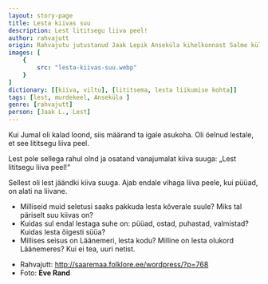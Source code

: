 ```yaml
---
layout: story-page
title: Lesta kiivas suu
description: Lest lititsegu liiva peel!
author: rahvajutt
origin: Rahvajutu jutustanud Jaak Lepik Anseküla kihelkonnast Salme külast. 
images: [
    {
        src: "lesta-kiivas-suu.webp"
    }
]
dictionary: [[kiiva, viltu], [lititsema, lesta liikumise kohta]]
tags: [lest, murdekeel, Anseküla ]
genre: [rahvajutt]
person: [Jaak L., Lest]
---
```



<!-- # {{$doc.title}} -->

Kui Jumal oli kalad loond, siis määrand ta igale asukoha. Oli öelnud lestale, et see lititsegu liiva peel.

Lest pole sellega rahul olnd ja osatand vanajumalat kiiva suuga: „Lest lititsegu liiva peel!“

Sellest oli lest jäändki kiiva suuga. Ajab endale vihaga liiva peele, kui püüad, on alati na liivane.



<story-author :author="author" :origin="origin"></story-author>

<story-dictionary :terms="dictionary"></story-dictionary>

<details-wrapper summary="Mis mõtted tekkisid?">

- Milliseid muid seletusi saaks pakkuda lesta kõverale suule? Miks tal päriselt suu kiivas on?
- Kuidas sul endal lestaga suhe on: püüad, ostad, puhastad, valmistad? Kuidas lesta õigesti süüa?
- Millises seisus on Läänemeri, lesta kodu? Milline on lesta olukord Läänemeres? Kui ei tea, uuri netist. 

</details-wrapper>


<details-wrapper summary="Allikad" class="text-sm" icon="icon-park-outline:document-folder">

- Rahvajutt: http://saaremaa.folklore.ee/wordpress/?p=768
- Foto: **Eve Rand**

</details-wrapper>

